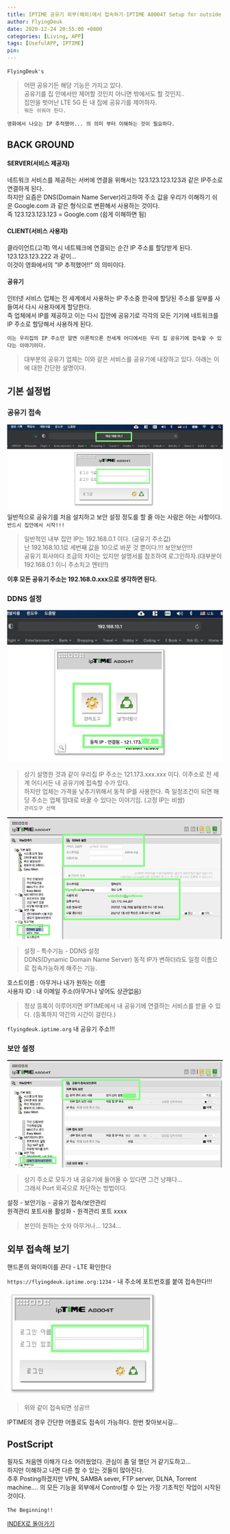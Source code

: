 ```yaml
---
title: IPTIME 공유기 외부(해외)에서 접속하기-IPTIME A8004T Setup for outside control-UsefulThing
author: FlyingDeuk
date: 2020-12-24 20:55:00 +0800
categories: [Living, APP]
tags: [UsefulAPP, IPTIME]
pin:
---
```


`FlyingDeuk's`
> 어떤 공유기든 해당 기능은 가지고 있다. <br>
공유기를 집 안에서만 제어할 것인지 아니면 밖에서도 할 것인지..<br>
집안을 벗어난 LTE 5G 든 내 집에 공유기를 제어하자. <br>
`뭐든 쉬워야 한다.`

`영화에서 나오는 IP 추적했어... 의 의미 부터 이해하는 것이 필요하다. `

## BACK GROUND
#### SERVER(서비스 제공자)
네트워크 서비스를 제공하는 서버에 연결을 위해서는 123.123.123.123과 같은 IP주소로 연결하게 된다. <br>
하지만 요즘은 DNS(Domain Name Server)라고하여 주소 값을 우리가 이해하기 쉬운 Google.com 과 같은 형식으로 변환해서 사용하는 것이다. <br>
즉 123.123.123.123 = Google.com (쉽게 이해하면 됨)

#### CLIENT(서비스 사용자)
클라이언트(고객) 역시 네트웨크에 연결되는 순간 IP 주소를 할당받게 된다. 123.123.123.222 과 같이... <br>
이것이 영화에서의 "IP 추적했어!!" 의 의미이다.

#### 공유기
인터넷 서비스 업체는 전 세계에서 사용하는 IP 주소중 한국에 할당된 주소를 일부를 사들여서 다시 사용자에게 할당한다. <br>
즉 업체에서 IP를 제공하고 이는 다시 집안에 공유기로 각각의 모든 기기에 네트워크를 IP 주소로 할당해서 사용하게 된다.

`이는 우리집의 IP 주소만 알면 이론적으론 전세계 어디에서든 우리 집 공유기에 접속할 수 있다는 이야기이다.`
>대부분의 공유기 업체는 이와 같은 서비스를 공유기에 내장하고 있다. 아래는 이에 대한 간단한 설명이다.  

## 기본 설정법

### 공유기 접속
![iptime](/img/living/iptime/iptime_set.jpg)
일반적으로 공유기를 처음 설치하고 보안 설정 정도를 할 줄 아는 사람은 아는 사항이다. <br>
`반드시 집안에서 시작!!!`
>일반적인 내부 집안 IP는 192.168.0.1 이다. (공유기 주소값)<br>
난 192.168.10.1로 세번째 값을 10으로 바꾼 것 뿐이다.!!! 보안보안!!! <br>
공유기 회사마다 조금의 차이는 있지만 설명서를 참조하여 로그인하자.(대부분이 192.168.0.1 이니 주소치고 엔터!!)

**이후 모든 공유기 주소는 192.168.0.xxx으로 생각하면 된다.**

### DDNS 설정
![iptime](/img/living/iptime/iptime_set1.jpg)
>상기 설명한 것과 같이 우리집 IP 주소는 121.173.xxx.xxx 이다. 이주소로 전 세계 어디서든 내 공유기에 접속할 수가 있다. <br>
하지만 업체는 가격을 낮추기위해서 동적 IP를 사용한다. 즉 일정조건이 되면 해당 주소는 업체 맘대로 바꿀 수 있다는 이야기임. (고정 IP는 비쌈)<br>
`관리도구 선택`



![iptime](/img/living/iptime/iptime_set2.jpg)
>설정 - 특수기능 - DDNS 설정 <br>
DDNS(Dynamic Domain Name Server) 동적 IP가 변하더라도 일정 이름으로 접속가능하게 해주는 기능. <br>

호스트이름 : 아무거나 내가 원하는 이름 <br>
사용자 ID : 내 이메일 주소(아무거나 넣어도 상관없음) <br>
>정상 등록이 이루어지면 IPTIME에서 내 공유기에 연결하는 서비스를 받을 수 있다. (등록까지 약간의 시간이 걸린다.)

`flyingdeuk.iptime.org` 내 공유기 주소!!!

### 보안 설정
![iptime](/img/living/iptime/iptime_set3.jpg)
>상기 주소로 모두가 내 공유기에 들어올 수 있다면 그건 낭패다... <br>
그래서 Port 외곡으로 차단하는 방법이다.

설정 - 보안기능 - 공유기 접속/보안관리 <br>
원격관리 포트사용 활성화 - 원격관리 포트 xxxx
>본인이 원하는 숫자 아무거나... 1234...

## 외부 접속해 보기
핸드폰의 와이파이를 끈다 - LTE 확인한다 <br>

`https://flyingdeuk.iptime.org:1234` - 내 주소에 포트번호를 붙여 접속한다!!!

![iptime](/img/living/iptime/iptime_set4.jpg)
>위와 같이 접속되면 성공!!!

IPTIME의 경우 간단한 어플로도 접속이 가능하다. 한번 찾아보시길...

## PostScript
필자도 처음엔 이해가 다소 어려웠었다. 관심이 좀 덜 했던 거 같기도하고... <br>
하지만 이해하고 나면 다른 할 수 있는 것들이 많아진다. <br>
추후 Posting하겠지만 VPN, SAMBA sever, FTP server, DLNA, Torrent machine.... 의 모든 기능을 외부에서 Control할 수 있는 가장 기초적인 작업이 시작된 것이다.

`The Beginning!!`

[INDEX로 돌아가기](/posts/Iptime/)
